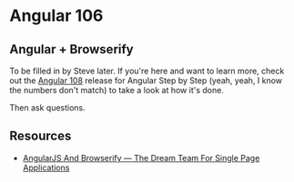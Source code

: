 # Angular 106

## Angular + Browserify

To be filled in by Steve later. If you're here and want to learn more, check out the [Angular 108](https://github.com/nashville-software-school/angular-step-by-step/releases/tag/v8.0) release for Angular Step by Step (yeah, yeah, I know the numbers don't match) to take a look at how it's done.

Then ask questions.

## Resources

+ [AngularJS And Browserify — The Dream Team For Single Page Applications](https://blog.codecentric.de/en/2014/08/angularjs-browserify/)